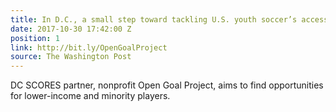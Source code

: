 ```yaml
---
title: In D.C., a small step toward tackling U.S. youth soccer’s accessibility problem
date: 2017-10-30 17:42:00 Z
position: 1
link: http://bit.ly/OpenGoalProject
source: The Washington Post
---
```


DC SCORES partner, nonprofit Open Goal Project, aims to find opportunities for lower-income and minority players.